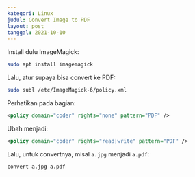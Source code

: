 ```yaml
---
kategori: Linux
judul: Convert Image to PDF
layout: post
tanggal: 2021-10-10
---
```


Install dulu ImageMagick:

```bash
sudo apt install imagemagick
```

Lalu, atur supaya bisa convert ke PDF:

```bash
sudo subl /etc/ImageMagick-6/policy.xml
```

Perhatikan pada bagian:

```xml
<policy domain="coder" rights="none" pattern="PDF" />
```

Ubah menjadi:

```xml
<policy domain="coder" rights="read|write" pattern="PDF" />
```

Lalu, untuk convertnya, misal `a.jpg` menjadi `a.pdf`:

```bash
convert a.jpg a.pdf
```
